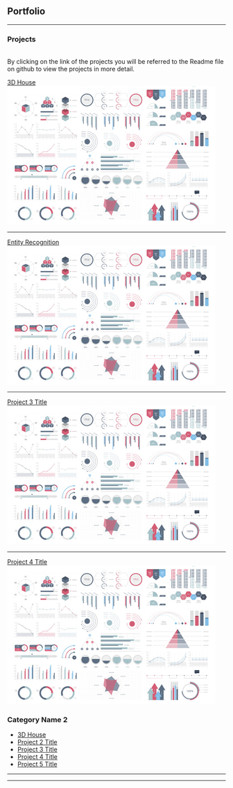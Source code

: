 ## Portfolio

---

### Projects 
<br> By clicking on the link of the projects you will be referred to the Readme file on github to view the projects in more detail. <br>

[3D House](https://github.com/agilepydev/3D-House)
<img src="images/dummy_thumbnail.jpg?raw=true"/>

---
[Entity Recognition](https://github.com/agilepydev/Entity_Recognition-1?organization=agilepydev&organization=agilepydev)
<img src="images/dummy_thumbnail.jpg?raw=true"/>

---
[Project 3 Title](https://github.com/agilepydev/brAIn-individual-)
<img src="images/dummy_thumbnail.jpg?raw=true"/>

---

[Project 4 Title](https://github.com/agilepydev/brAIn-individual-)
<img src="images/dummy_thumbnail.jpg?raw=true"/>

### Category Name 2

- [3D House](https://github.com/agilepydev/3D-House)
- [Project 2 Title](http://example.com/)
- [Project 3 Title](http://example.com/)
- [Project 4 Title](http://example.com/)
- [Project 5 Title](http://example.com/)

---




---
<!-- Remove above link if you don't want to attibute -->
